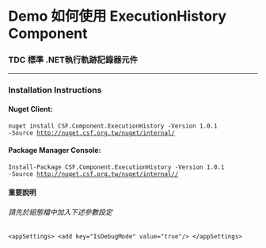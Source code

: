 # Demo 如何使用 ExecutionHistory  Component

### TDC 標準 .NET執行軌跡記錄器元件
***
### Installation Instructions
#### Nuget Client:
<code>nuget install CSF.Component.ExecutionHistory -Version 1.0.1 -Source http://nuget.csf.org.tw/nuget/internal/</code>

#### Package Manager Console:
<code>Install-Package CSF.Component.ExecutionHistory -Version 1.0.1 -Source http://nuget.csf.org.tw/nuget/internal//</code>

#### 重要說明
###### 請先於組態檔中加入下述參數設定
`<appSettings>
    <add key="IsDebugMode" value="true"/>
</appSettings>`
